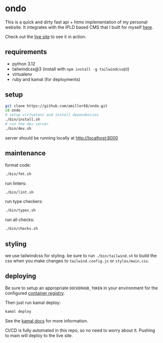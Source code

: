 # ondo

This is a quick and dirty fast api + htmx implementation of my personal website.
It integrates with the IPLD based CMS that I built for myself [here](https://github.com/amiller68/leaky).

Check out the [live site](https://krondor.org) to see it in action.

## requirements

- python 3.12
- tailwindcss@3 (install with `npm install -g tailwindcss@3`)
- virtualenv
- ruby and kamal (for deployments)

## setup

```bash
git clone https://github.com/amiller68/ondo.git
cd ondo
# setup virtualenv and install dependencies
./bin/install.sh
# run the dev server
./bin/dev.sh
```

server should be running locally at [http://localhost:8000](http://localhost:8000)

## maintenance

format code:

```bash
./bin/fmt.sh
```

run linters:

```bash
./bin/lint.sh
```

run type checkers:

```bash
./bin/types.sh
```

run all checks:

```bash
./bin/checks.sh
```

## styling

we use tailwindcss for styling. be sure to run `./bin/tailwind.sh` to build the css when you make changes to `tailwind.config.js` or  `styles/main.css`.

## deploying

Be sure to setup an appropriate `DOCKERHUB_TOKEN` in your environment for the configured [container registry](https://hub.docker.com/repository/docker/amiller68/ondo/general).

Then just run kamal deploy:

```bash
kamal deploy
```

See the [kamal docs](https://kamal-deploy.org/docs) for more information.

CI/CD is fully automated in this repo, so no need to worry about it.
Pushing to main will deploy to the live site.